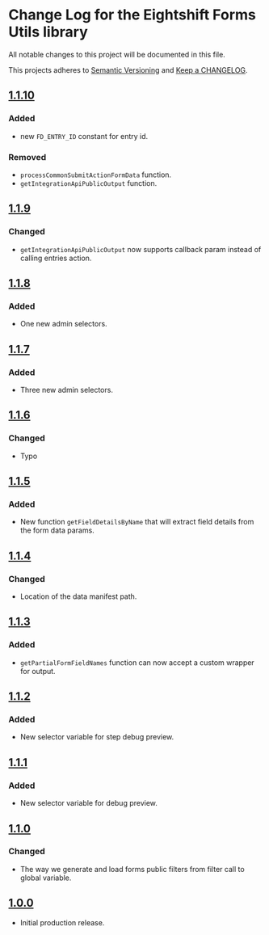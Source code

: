 
# Change Log for the Eightshift Forms Utils library
All notable changes to this project will be documented in this file.

This projects adheres to [Semantic Versioning](https://semver.org/) and [Keep a CHANGELOG](https://keepachangelog.com/).

## [1.1.10]

### Added

- new `FD_ENTRY_ID` constant for entry id.

### Removed

- `processCommonSubmitActionFormData` function.
- `getIntegrationApiPublicOutput` function.

## [1.1.9]

### Changed

- `getIntegrationApiPublicOutput` now supports callback param instead of calling entries action.

## [1.1.8]

### Added

- One new admin selectors.

## [1.1.7]

### Added

- Three new admin selectors.

## [1.1.6]

### Changed

- Typo

## [1.1.5]

### Added

- New function `getFieldDetailsByName` that will extract field details from the form data params.

## [1.1.4]

### Changed

- Location of the data manifest path.

## [1.1.3]

### Added
- `getPartialFormFieldNames` function can now accept a custom wrapper for output.

## [1.1.2]

### Added
- New selector variable for step debug preview.

## [1.1.1]

### Added
- New selector variable for debug preview.

## [1.1.0]

### Changed
- The way we generate and load forms public filters from filter call to global variable.

## [1.0.0]

- Initial production release.

[1.1.10]: https://github.com/infinum/eightshift-forms-utils/compare/1.1.9...1.1.10
[1.1.9]: https://github.com/infinum/eightshift-forms-utils/compare/1.1.8...1.1.9
[1.1.8]: https://github.com/infinum/eightshift-forms-utils/compare/1.1.7...1.1.8
[1.1.7]: https://github.com/infinum/eightshift-forms-utils/compare/1.1.6...1.1.7
[1.1.6]: https://github.com/infinum/eightshift-forms-utils/compare/1.1.5...1.1.6
[1.1.5]: https://github.com/infinum/eightshift-forms-utils/compare/1.1.4...1.1.5
[1.1.4]: https://github.com/infinum/eightshift-forms-utils/compare/1.1.3...1.1.4
[1.1.3]: https://github.com/infinum/eightshift-forms-utils/compare/1.1.2...1.1.3
[1.1.2]: https://github.com/infinum/eightshift-forms-utils/compare/1.1.1...1.1.2
[1.1.1]: https://github.com/infinum/eightshift-forms-utils/compare/1.1.0...1.1.1
[1.1.0]: https://github.com/infinum/eightshift-forms-utils/compare/1.0.0...1.1.0
[1.0.0]: https://github.com/infinum/eightshift-forms-utils/releases/tag/1.0.0
